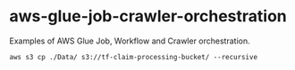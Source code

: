 # aws-glue-job-crawler-orchestration
Examples of AWS Glue Job, Workflow and Crawler orchestration.


```
aws s3 cp ./Data/ s3://tf-claim-processing-bucket/ --recursive
```

